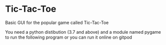 # Tic-Tac-Toe
Basic GUI for the popular game called Tic-Tac-Toe

You need a python distibution (3.7 and above) and a module named pygame to run the following program or you can run it online on gitpod
